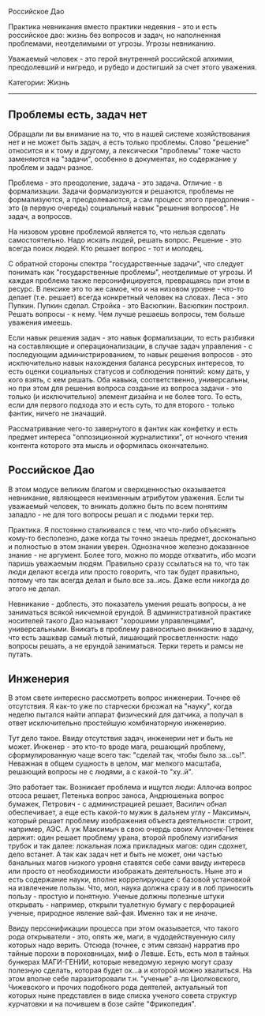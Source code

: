 Российское Дао

Практика невникания вместо практики недеяния - это и есть российское дао: жизнь без вопросов и задач, но наполненная проблемами, неотделимыми от угрозы. Угрозы невниканию. 

Уважаемый человек - это герой внутренней российской алхимии, преодолевший и нигредо, и рубедо и достигший за счет этого уважения. 

Категории: Жизнь
_________

## Проблемы есть, задач нет


Обращали ли вы внимание на то, что в нашей системе хозяйствования нет и не может быть задач, а есть только проблемы. Слово "решение" относится и к тому и другому, а лексически "проблемы" тоже часто заменяются на "задачи", особенно в документах, но содержание у проблем и задач разное. 

Проблема - это преодоление, задача - это задача. Отличие - в формализации. Задачи формализуются и решаются, проблемы не формализуются, а преодолеваются, а сам процесс этого преодоления - это (в первую очередь) социальный навык "решения вопросов". Не задач, а вопросов. 

На низовом уровне проблемой является то, что нельзя сделать самостоятельно. Надо искать людей, решать вопрос. Решение - это всегда поиск людей. Кто решает вопрос - тот и молодец. 

С обратной стороны спектра "государственные задачи", что следует понимать как "государственные проблемы", неотделимые от угрозы. И каждая проблема также персонифицируется, превращаясь при этом в ресурс. В лексике это то же самое, что и на низовом уровне - что-то делает (т.е. решает) всегда конкретный человек на словах. Леса - это Пупкин. Пупкин сделал. Стройка - это Васюпкин. Васюпкин построил. Решать вопросы - к нему. Чем лучше решаешь вопросы, тем больше уважения имеешь.

Если навык решения задач - это навык формализации, то есть разбивки на составляющие и операционализации, в случае задач управления - с последующим администрированием, то навык решения вопросов - это исключительно навык нахождения баланса ресурсных интересов, то есть оценки социальных статусов и соблюдения понятий: кому дать, у кого взять, с кем решать. Оба навыка, соответственно, универсальны, но при этом для  решения вопроса создание из вопроса задачи - это только (и исключительно) элемент дизайна и не более того. То есть, если для первого подхода это и есть суть, то для второго - только фантик, ничего не значащий. 

Рассматривание чего-то завернутого в фантик как конфетку и есть предмет интереса "оппозиционной журналистики", от ночного чтения контента которого эта мысль и оформилась окончательно.

## Российское Дао

В этом модусе великим благом и сверхценностью оказывается невникание, являющееся неизменным атрибутом уважения. Если ты уважаемый человек, то вникать должно быть по всем понятиям западло - не для того вопросы решал и с людьми терки тер. 

Практика. Я постоянно сталкивался с тем, что что-либо объяснять кому-то бесполезно, даже когда ты точно знаешь предмет, досконально и полностью в этом знании уверен. Однозначное железно доказанное знание - не аргумент. Более того, можно по морде отхватить, ибо мозги паришь уважаемым людям. Правильно сразу ссылаться на то, что так люди делают всегда или просто говорить, что так будет правильно, потому что так всегда делал и было все за..ись. Даже если никогда до этого не делал.

Невникание - доблесть, это показатель умения решать вопросы, а не заниматься всякой никчемной ерундой. В административной практике носителей такого Дао  называют "хорошими управленцами", универсальными. Вникать в проблему равносильно вниканию в задачу, что есть зашквар самый лютый, лишающий просветленности: надо вопросы решать, а не ерундой заниматься. Терки тереть и рамсы не путать.

## Инженерия

В этом свете интересно рассмотреть вопрос инженерии. Точнее её отсутствия.  Я как-то уже по старчески брюзжал на "науку", когда неделю пытался найти аппарат физический для датчика, а получал в ответ исключительно простейшую комбинаторную инженерию. 

Тут дело такое. Ввиду отсутствия задач, инженерии нет и быть не может. Инженер - это кто-то вроде мага, решающий проблему, сформулированную чаще всего так: "сделай так, чтобы было за...сь!". Неважная в общем сущность в целом, маг мелкого масштаба, решающий вопросы не с людями, а с какой-то "ху..й". 

Это работает так. Возникает проблема и ищутся люди: Аллочка вопрос отсоса решает, Петенька вопрос заноса, Андрюшенька вопрос бумажек, Петрович - с администрацией решает, Василич обнал обеспечивает, а еще есть какой-то мужик в дальнем углу - Максимыч, который решает проблему изображения объекта деятельности: строит, например, АЭС. А уж Максимыч в свою очердь своих Аллочек-Петенек держит: один решает проблему урана, второй проблему изгибания трубок и так далее: локальная ложа прикладных магов: один сдохнет, дело встанет.  А так как задач нет и быть не может, они частью банальных магов низкого уровня ставятся себе сами ввиду интереса или просто от необходимости изображать деятельность. Ныне это и есть содержание науки, вполне коррелирующее с базовой установкой на извлечение пользы. Что, мол, наука должна сразу и в лоб приносить пользу - простую и понятную. Ученые должны полезные штуки открывать - например, открыли туалетную бумагу с перфорацией ученые, природное явление вай-фая. Именно так и не иначе. 

Ввиду персонификации процесса при этом оказывается, что такого рода открыватели - это, опять же, маги, в чудодействуенную силу которых надо верить. Отсюда (точнее, с этим связан) нарратив про тайные порохи в пороховницах, миф о Левше. Есть, есть мол в тайных бункерах МАГИ-ГЕНИИ, которые неведомую херную могут сразу полезную сделать, которая будет ох...а и которой можно хвалиться. На этом вполне себе паразиторовали т.н. "ученые" а-ля Циолковского, Чижевского и прочих подобного рода деятелей, актуальный топ которых ныне представлен в виде списка ученого совета структур курчатовки и на почившем в бозе сайте "Фрикопедия".
